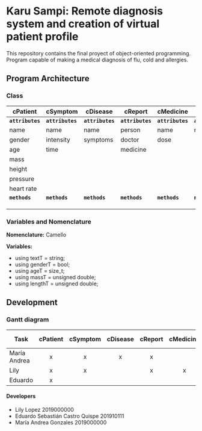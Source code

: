 # Karu Sampi: Remote diagnosis system and creation of virtual patient profile
This repository contains the final proyect of object-oriented programming. Program capable of making a medical diagnosis of flu, cold and allergies.

## Program Architecture

### Class
cPatient      | cSymptom      | cDisease      | cReport       | cMedicine     | cDoctor 
---           | ---           | ---           | ---           | ---           | ---
**`attributes`** |**`attributes`**  | **`attributes`** | **`attributes`** | **`attributes`** | **`attributes`**
name          | name          | name          | person        | name          | name
gender        | intensity     | symptoms      | doctor        | dose          | 
age           | time          |               | medicine      |               |
mass          |               |               |               |               |
height        |               |               |               |               |
pressure      |               |               |               |               |
heart rate    |               |               |               |               |
**`methods`**  | **`methods`**  | **`methods`**  | **`methods`**  | **`methods`**  | **`methods`**
       |               |               |               |               |
      |               |               |               |               |
     |               |               |               |               |


### Variables and Nomenclature

**Nomenclature:** Camello

**Variables:**
* using textT = string;
* using genderT = bool;
* using ageT = size_t;
* using massT = unsigned double;
* using lengthT = unsigned double;

## Development

### Gantt diagram

Task | cPatient | cSymptom | cDisease | cReport | cMedicine | cDoctor | Diagnostic Algorithm
--- | :---:| :---: | :---: | :---: | :---: | :---: | :---:
María Andrea | x | x | x | x |   |   | x |
Lily         | x | x |   | x | x | x |   |
Eduardo      | x |   |   |   |   |   | x |

#### Developers
* Lily Lopez 2019000000
* Eduardo Sebastián Castro Quispe 201910111
* María Andrea Gonzales 2019000000
